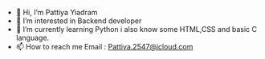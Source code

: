 - 👋 Hi, I’m Pattiya Yiadram
- 👀 I’m interested in Backend developer
- 🌱 I’m currently learning Python i also know some HTML,CSS and basic C language.
- 📫 How to reach me Email : Pattiya.2547@icloud.com
                     

<!---
PattiyaY/PattiyaY is a ✨ special ✨ repository because its `README.md` (this file) appears on your GitHub profile.
You can click the Preview link to take a look at your changes.
--->
